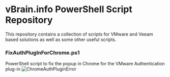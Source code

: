 vBrain.info PowerShell Script Repository
===================
This repository contains a collection of scripts for VMware and Veeam based solutions as well as some other useful scripts.

### FixAuthPlugInForChrome.ps1

PowerShell script to fix the popup in Chrome for the VMware Authentication plug-in
![ChromeAuthPluginError](http://www.vbrain.info/wp-content/uploads/2020/03/AuthPluginForChrome_01.jpg)
